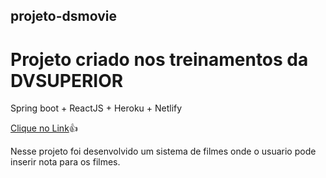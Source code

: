 ## projeto-dsmovie

# Projeto criado nos treinamentos da DVSUPERIOR

Spring boot + ReactJS + Heroku + Netlify

[Clique no Link](https://dsmovie-wilson-developer.netlify.app/):+1:

Nesse projeto foi desenvolvido um sistema de filmes onde o usuario pode inserir nota para os filmes.
